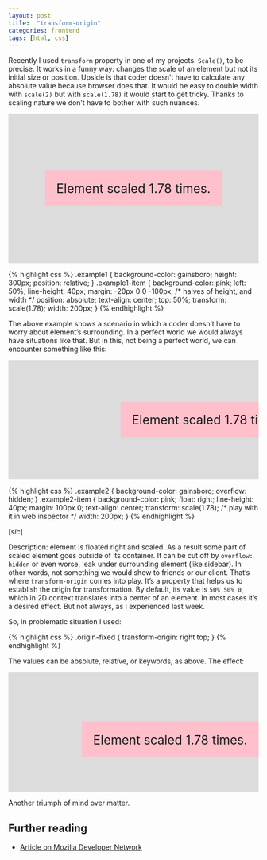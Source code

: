 ```yaml
---
layout: post
title:  "transform-origin"
categories: frontend
tags: [html, css]
---
```


<style>
.example1 {
    background-color: gainsboro;
    height: 300px;
    position: relative;
}
.example1-item {
    background-color: pink;
    left: 50%;
    line-height: 40px;
    margin: -20px 0 0 -100px;
    position: absolute;
    text-align: center;
    top: 50%;
    transform: scale(1.78);
    width: 200px;
}
.example2 {
    background-color: gainsboro;
    overflow: hidden;
}
.example2-item {
    background-color: pink;
    float: right;
    line-height: 40px;
    margin: 100px 0;
    text-align: center;
    transform: scale(1.78);
    width: 200px;
}
.origin-fixed {
    transform-origin: right top;
}
</style>

Recently I used `transform` property in one of my projects. `Scale()`, to be precise. It works in a funny way: changes the scale of an element but not its initial size or position. Upside is that coder doesn’t have to calculate any absolute value because browser does that. It would be easy to double width with `scale(2)` but with `scale(1.78)` it would start to get tricky. Thanks to scaling nature we don’t have to bother with such nuances.

<div class="example1">
    <span class="example1-item">Element scaled 1.78 times.</span>
</div>

{% highlight css %}
.example1 {
    background-color: gainsboro;
    height: 300px;
    position: relative;
}
.example1-item {
    background-color: pink;
    left: 50%;
    line-height: 40px;
    margin: -20px 0 0 -100px; /* halves of height, and width */
    position: absolute;
    text-align: center;
    top: 50%;
    transform: scale(1.78);
    width: 200px;
}
{% endhighlight %}

The above example shows a scenario in which a coder doesn’t have to worry about element’s surrounding. In a perfect world we would always have situations like that. But in this, not being a perfect world, we can encounter something like this:

<div class="example2">
    <span class="example2-item">Element scaled 1.78 times.</span>
</div>

{% highlight css %}
.example2 {
    background-color: gainsboro;
    overflow: hidden;
}
.example2-item {
    background-color: pink;
    float: right;
    line-height: 40px;
    margin: 100px 0;
    text-align: center;
    transform: scale(1.78); /* play with it in web inspector */
    width: 200px;
}
{% endhighlight %}

[_sic_]

Description: element is floated right and scaled. As a result some part of scaled element goes outside of its container. It can be cut off by `overflow: hidden` or even worse, leak under surrounding element (like sidebar). In other words, not something we would show to friends or our client. That’s where `transform-origin` comes into play. It’s a property that helps us to establish the origin for transformation. By default, its value is `50% 50% 0`, which in 2D context translates into a center of an element. In most cases it’s a desired effect. But not always, as I experienced last week.

So, in problematic situation I used:

{% highlight css %}
.origin-fixed {
    transform-origin: right top;
}
{% endhighlight %}

The values can be absolute, relative, or keywords, as above. The effect:

<div class="example2">
    <span class="example2-item origin-fixed">Element scaled 1.78 times.</span>
</div>

Another triumph of mind over matter.

## Further reading

* [Article on Mozilla Developer Network](https://developer.mozilla.org/en-US/docs/Web/CSS/transform-origin)